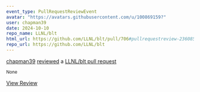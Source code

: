 ```yaml
---
event_type: PullRequestReviewEvent
avatar: "https://avatars.githubusercontent.com/u/100869159?"
user: chapman39
date: 2024-10-10
repo_name: LLNL/blt
html_url: https://github.com/LLNL/blt/pull/706#pullrequestreview-2360850026
repo_url: https://github.com/LLNL/blt
---
```


<a href='https://github.com/chapman39' target='_blank'>chapman39</a> <a href='https://github.com/LLNL/blt/pull/706#pullrequestreview-2360850026' target='_blank'>reviewed</a> a <a href='https://github.com/LLNL/blt/pull/706' target='_blank'>LLNL/blt pull request</a>

<small>None</small>

<a href='https://github.com/LLNL/blt/pull/706#pullrequestreview-2360850026' target='_blank'>View Review</a>
